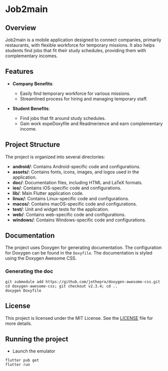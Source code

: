 # Job2main

## Overview

Job2main is a mobile application designed to connect companies, primarily restaurants, with flexible workforce for temporary missions. It also helps students find jobs that fit their study schedules, providing them with complementary incomes.

## Features

- **Company Benefits**: 
  - Easily find temporary workforce for various missions.
  - Streamlined process for hiring and managing temporary staff.

- **Student Benefits**: 
  - Find jobs that fit around study schedules.
  - Gain work expeDoxyfile and Readmerience and earn complementary income.

## Project Structure

The project is organized into several directories:

- **android/**: Contains Android-specific code and configurations.
- **assets/**: Contains fonts, icons, images, and logos used in the application.
- **doc/**: Documentation files, including HTML and LaTeX formats.
- **ios/**: Contains iOS-specific code and configurations.
- **lib/**: Main Flutter application code.
- **linux/**: Contains Linux-specific code and configurations.
- **macos/**: Contains macOS-specific code and configurations.
- **test/**: Unit and widget tests for the application.
- **web/**: Contains web-specific code and configurations.
- **windows/**: Contains Windows-specific code and configurations.

## Documentation

The project uses Doxygen for generating documentation. The configuration for Doxygen can be found in the `Doxyfile`. The documentation is styled using the Doxygen Awesome CSS.

### Generating the doc
```
git submodule add https://github.com/jothepro/doxygen-awesome-css.git
cd doxygen-awesome-css; git checkout v2.3.4; cd ..
doxygen Doxyfile
````

## License

This project is licensed under the MIT License. See the [LICENSE](LICENSE) file for more details.

## Running the project
- Launch the emulator
```
flutter pub get
flutter run
```